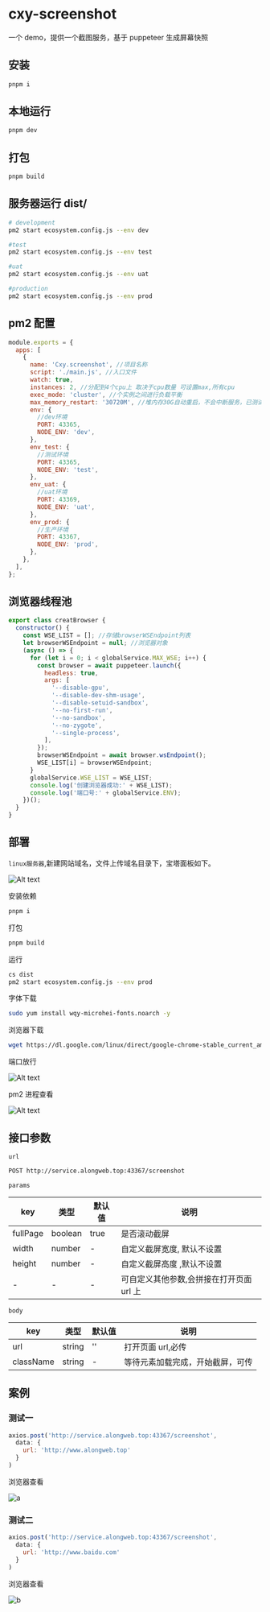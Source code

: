 # cxy-screenshot

一个 demo，提供一个截图服务，基于 puppeteer 生成屏幕快照

## 安装

```bash
pnpm i
```

## 本地运行

```bash
pnpm dev
```

## 打包

```bash
pnpm build
```

## 服务器运行 dist/

```bash
# development
pm2 start ecosystem.config.js --env dev

#test
pm2 start ecosystem.config.js --env test

#uat
pm2 start ecosystem.config.js --env uat

#production
pm2 start ecosystem.config.js --env prod
```

## pm2 配置

```js
module.exports = {
  apps: [
    {
      name: 'Cxy.screenshot', //项目名称
      script: './main.js', //入口文件
      watch: true,
      instances: 2, //分配到4个cpu上 取决于cpu数量 可设置max,所有cpu
      exec_mode: 'cluster', //个实例之间进行负载平衡
      max_memory_restart: '30720M', //堆内存30G自动重启，不会中断服务，已测试
      env: {
        //dev环境
        PORT: 43365,
        NODE_ENV: 'dev',
      },
      env_test: {
        //测试环境
        PORT: 43365,
        NODE_ENV: 'test',
      },
      env_uat: {
        //uat环境
        PORT: 43369,
        NODE_ENV: 'uat',
      },
      env_prod: {
        //生产环境
        PORT: 43367,
        NODE_ENV: 'prod',
      },
    },
  ],
};
```

## 浏览器线程池

```js
export class creatBrowser {
  constructor() {
    const WSE_LIST = []; //存储browserWSEndpoint列表
    let browserWSEndpoint = null; //浏览器对象
    (async () => {
      for (let i = 0; i < globalService.MAX_WSE; i++) {
        const browser = await puppeteer.launch({
          headless: true,
          args: [
            '--disable-gpu',
            '--disable-dev-shm-usage',
            '--disable-setuid-sandbox',
            '--no-first-run',
            '--no-sandbox',
            '--no-zygote',
            '--single-process',
          ],
        });
        browserWSEndpoint = await browser.wsEndpoint();
        WSE_LIST[i] = browserWSEndpoint;
      }
      globalService.WSE_LIST = WSE_LIST;
      console.log('创建浏览器成功:' + WSE_LIST);
      console.log('端口号:' + globalService.ENV);
    })();
  }
}
```

## 部署

`linux服务器`,新建网站域名，文件上传域名目录下，宝塔面板如下。

![Alt text](image.png)

安装依赖

```bash
pnpm i
```

打包

```bash
pnpm build
```

运行

```bash
cs dist
pm2 start ecosystem.config.js --env prod
```

字体下载

```bash
sudo yum install wqy-microhei-fonts.noarch -y
```

浏览器下载

```bash
wget https://dl.google.com/linux/direct/google-chrome-stable_current_amd64.deb
```

端口放行

![Alt text](image-3.png)

pm2 进程查看

![Alt text](image-2.png)

## 接口参数

`url`

```bash
POST http://service.alongweb.top:43367/screenshot
```

`params`

| **key**  | **类型** | **默认值** | **说明**                                 |
| -------- | -------- | ---------- | ---------------------------------------- |
| fullPage | boolean  | true       | 是否滚动截屏                             |
| width    | number   | -          | 自定义截屏宽度, 默认不设置               |
| height   | number   | -          | 自定义截屏高度 ,默认不设置               |
| -        | -        | -          | 可自定义其他参数,会拼接在打开页面 url 上 |

`body`

| **key**   | **类型** | **默认值** | **说明**                         |
| --------- | -------- | ---------- | -------------------------------- |
| url       | string   | ''         | 打开页面 url,必传                |
| className | string   | -          | 等待元素加载完成，开始截屏，可传 |

## 案例

### 测试一

```js
axios.post('http://service.alongweb.top:43367/screenshot',
  data: {
    url: 'http://www.alongweb.top'
  }
)
```

浏览器查看

![a](download.png)

### 测试二

```js
axios.post('http://service.alongweb.top:43367/screenshot',
  data: {
    url: 'http://www.baidu.com'
  }
)
```

浏览器查看

![b](download2.png)
